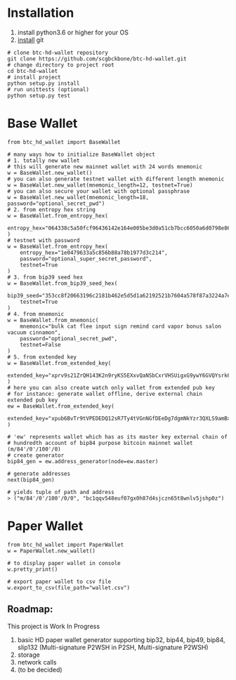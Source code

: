 # Installation
1. install python3.6 or higher for your OS
2. [install](https://www.linode.com/docs/development/version-control/how-to-install-git-on-linux-mac-and-windows/) git 
```shell script
# clone btc-hd-wallet repository
git clone https://github.com/scgbckbone/btc-hd-wallet.git
# change directory to project root
cd btc-hd-wallet
# install project
python setup.py install
# run unittests (optional)
python setup.py test
```

# Base Wallet
```python3
from btc_hd_wallet import BaseWallet

# many ways how to initialize BaseWallet object
# 1. totally new wallet
# this will generate new mainnet wallet with 24 words mnemonic
w = BaseWallet.new_wallet()
# you can also generate testnet wallet with different length mnemonic
w = BaseWallet.new_wallet(mnemonic_length=12, testnet=True)
# you can also secure your wallet with optional passphrase
w = BaseWallet.new_wallet(mnemonic_length=18, password="optional_secret_pwd")
# 2. from entropy hex string 
w = BaseWallet.from_entropy_hex(
    entropy_hex="064338c5a50fcf96436142e164e005be3d0a51cb7bcc6050a6d0798e863c5b44"
)
# testnet with password
w = BaseWallet.from_entropy_hex(
    entropy_hex="1e0479633a5c856b88a78b1977d3c214",
    password="optional_super_secret_password",
    testnet=True
)
# 3. from bip39 seed hex
w = BaseWallet.from_bip39_seed_hex(
    bip39_seed="353cc8f20663196c2181b462e5d5d1a62192521b7604a578f87a3224a7ea9df91925c7e5b399094d996a2951acb1a95eba44b8293a5218bb6d964ba1def5f501",
    testnet=True
)
# 4. from mnemonic
w = BaseWallet.from_mnemonic(
    mnemonic="bulk cat flee input sign remind card vapor bonus salon vacuum cinnamon",
    password="optional_secret_pwd",
    testnet=False
)
# 5. from extended key
w = BaseWallet.from_extended_key(
    extended_key="xprv9s21ZrQH143K2n9ryKS5EXxvQaNSbCxrVHSUigxG9ywY6GVQYsrk6n8e9j6m9z9LvBULFnSyjcLFxbG6WtXoeYRF19f1FY23nni39XSLPWm"
)
# here you can also create watch only wallet from extended pub key
# for instance: generate wallet offline, derive external chain extended pub key
ew = BaseWallet.from_extended_key(
    extended_key="xpub6BvTr9tVPEDEDQ12sR7Ty4tVGnNGfDEeDg7dgmNkYzr3QXLS9amBxYHWRBbCJ2uD1RpVXZNkqXji2u3YE1bKxR7g6TUpxxB7C3Cx76i6wHL"
)

# 'ew' represents wallet which has as its master key external chain of 
# hundredth account of bip84 purpose bitcoin mainnet wallet (m/84'/0'/100'/0) 
# create generator
bip84_gen = ew.address_generator(node=ew.master)

# generate addresses
next(bip84_gen)

# yields tuple of path and address 
> ("m/84'/0'/100'/0/0", "bc1qqv548euf07gx0h87d4sjczn65t8wnlv5jshp0z")
```

# Paper Wallet
```python3
from btc_hd_wallet import PaperWallet
w = PaperWallet.new_wallet()

# to display paper wallet in console
w.pretty_print()

# export paper wallet to csv file
w.export_to_csv(file_path="wallet.csv")
```

## Roadmap:
This project is Work In Progress
1. basic HD paper wallet generator supporting bip32, bip44, bip49, bip84, slip132 (Multi-signature P2WSH in P2SH, Multi-signature P2WSH)
2. storage
3. network calls 
4. (to be decided)
